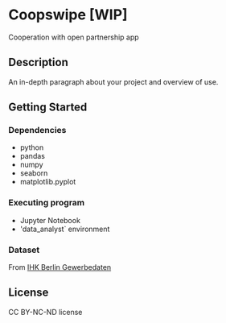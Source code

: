 # Coopswipe [WIP]
Cooperation with open partnership app 


## Description

An in-depth paragraph about your project and overview of use.

## Getting Started

### Dependencies

* python
* pandas
* numpy
* seaborn
* matplotlib.pyplot


### Executing program

* Jupyter Notebook
* 'data_analyst` environment

### Dataset
From [IHK Berlin Gewerbedaten](https://github.com/IHKBerlin/IHKBerlin_Gewerbedaten)


## License

CC BY-NC-ND license
